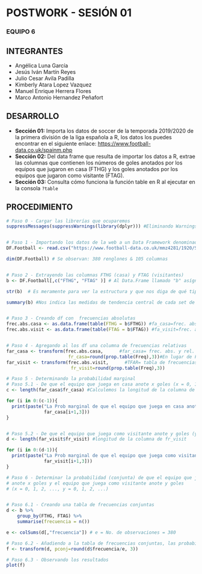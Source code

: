 #     POSTWORK - SESIÓN 01
### EQUIPO 6

## INTEGRANTES
- Angélica Luna García
- Jesús Iván Martín Reyes
- Julio Cesar Avila Padilla
- Kimberly Atara Lopez Vazquez
- Manuel Enrique Herrera Flores
- Marco Antonio Hernandez Peñafort



## DESARROLLO
- **Sección 01:** Importa los datos de soccer de la temporada 2019/2020 de la primera división de la liga española a R, los datos los puedes encontrar en el siguiente enlace: https://www.football-data.co.uk/spainm.php
- **Sección 02:** Del data frame que resulta de importar los datos a R, extrae las columnas que contienen los números de goles anotados por los equipos que jugaron en casa (FTHG) y los goles anotados por los equipos que jugaron como visitante (FTAG).
- **Sección 03:** Consulta cómo funciona la función table en R al ejecutar en la consola ```?table```



## PROCEDIMIENTO

```R
# Paso 0 - Cargar las librerías que ocuparemos
suppressMessages(suppressWarnings(library(dplyr))) #Eliminando Warnings


# Paso 1 - Importando los datos de la web a un Data Framework denominado DF.Football
DF.Football <- read.csv("https://www.football-data.co.uk/mmz4281/1920/SP1.csv")

dim(DF.Football) # Se observan: 380 renglones & 105 columnas


# Paso 2 - Extrayendo las columnas FTHG (casa) y FTAG (visitantes)
b <- DF.Football[,c("FTHG", "FTAG" )] # Al Data.Frame llamado "b" asígnale(<-) DF.Football["empty"=todas las filas,de las columnas("FTHG", "FTAG")]

str(b)  # Es meramente para ver la estructura y que nos diga de qué tipo es, en este caso es tipo data.frame

summary(b) #Nos indica las medidas de tendencia central de cada set de datos dentro del nuevo data frame


# Paso 3 - Creando df con  frecuencias absolutas
frec.abs.casa <- as.data.frame(table(FTHG = b$FTHG)) #fa_casa=frec. abs. de equipos que juegan en casa
frec.abs.visit <- as.data.frame(table(FTAG = b$FTAG)) #fa_visit=frec. abs. de equipos que juegan como visitantes


# Paso 4 - Agregando al los df una columna de frecuencias relativas
far_casa <- transform(frec.abs.casa,      #far_casa= frec. abs. y rel. de equipos que juegan en casa
                       fr_casa=round(prop.table(Freq),3))#En lugar de Freq, poner frec.abs.casa$Freq
far_visit <- transform(frec.abs.visit,      #TFAR= tabla de frecuencias absolutas y relativas
                        fr_visit=round(prop.table(Freq),3))

# Paso 5 - Determinando la probabilidad marginal
# Paso 5.1 - De que el equipo que juega en casa anote x goles (x = 0, 1, 2, ...)
c <- length(far_casa$fr_casa) #Calculemos la longitud de la columna de fr_casa

for (i in 0:(c-1)){
  print(paste("La Prob marginal de que el equipo que juega en casa anote", i, "goles es:",
              far_casa[i+1,3]))
}


# Paso 5.2 - De que el equipo que juega como visitante anote y goles (y = 0, 1, 2, ...)
d <- length(far_visit$fr_visit) #longitud de la columna de fr_visit

for (i in 0:(d-1)){
  print(paste("La Prob marginal de que el equipo que juega como visitante anote", i, "goles es:",
              far_visit[i+1,3]))
}

# Paso 6 - Determinar la probabilidad (conjunta) de que el equipo que juega en casa
# anote x goles y el equipo que juega como visitante anote y goles
# (x = 0, 1, 2, ..., y = 0, 1, 2, ...)


# Paso 6.1 - Creando una tabla de frecuencias conjuntas
d <- b %>%
    group_by(FTHG, FTAG) %>%
    summarise(frecuencia = n())

e <- colSums(d[,"frecuencia"]) # e = No. de observaciones = 380

# Paso 6.2 - Añadiendo a la tabla de frecuencias conjuntas, las probabilidades conjuntas
f <- transform(d, pconj=round(d$frecuencia/e, 3))

# Paso 6.3 - Observando los resultados
plot(f)
```